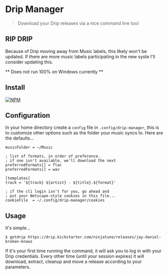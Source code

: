 # Drip Manager
> Download your Drip releases via a nice command line tool

## RIP DRIP
Because of Drip moving away from Music labels, this likely won't be updated. If there are more music labels participating in the new syste I'll consider updating this.

** Does not run 100% on Windows currently **

## Install
[![NPM](https://nodei.co/npm/drip-manager.png)](https://nodei.co/npm/drip-manager/)

## Configuration
In your home directory create a `config` file in `.config/drip-manager`, this is to customize other options such as the folder your music syncs to. Here are the defaults...

```
musicFolder = ~/Music

; list of formats, in order of preference.
; if one isn't available, we'll download the next
preferredFormats[] = flac
preferredFormats[] = wav

[templates]
track = '${track} ${artist} - ${title}.${format}'

; if the cli login isn't for you, go ahead and
; put your Netscape-style cookies in this file...
cookieFile  = ~/.config/drip-manager/cookies
```

## Usage
It's simple...
```console
$ getdrip https://drip.kickstarter.com/ninjatune/releases/jay-daniel-broken-knowz
```
If it's your first time running the command, it will ask you to log in with your Drip credentials. Every other time (until your session expires) it will download, extract, cleanup and move a release according to your parameters.
